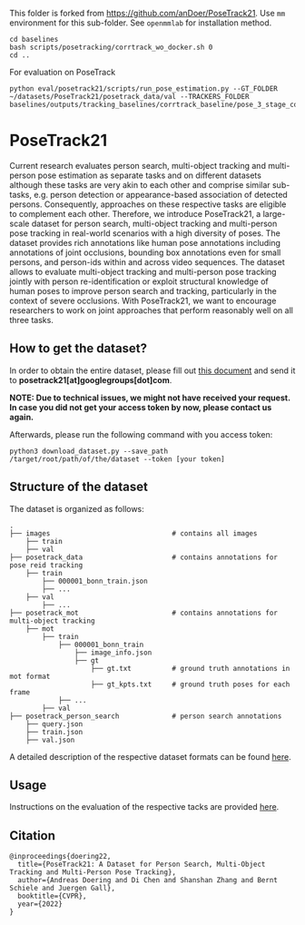 This folder is forked from https://github.com/anDoer/PoseTrack21. Use `mm` environment for this sub-folder. See `openmmlab` for installation method. 

```
cd baselines
bash scripts/posetracking/corrtrack_wo_docker.sh 0
cd ..
```

For evaluation on PoseTrack
```
python eval/posetrack21/scripts/run_pose_estimation.py --GT_FOLDER ~/datasets/PoseTrack21/posetrack_data/val --TRACKERS_FOLDER baselines/outputs/tracking_baselines/corrtrack_baseline/pose_3_stage_corr_tracking/jt_thres_0.1_duplicate_ratio_0.6_oks_0.2_corr_threshold_0.3_win_len_2_min_keypoints_2_min_track_len_3_break_tracks_True_pp_joint_threshold_0.3/sequences
```
<!-- python eval/posetrack21/scripts/run_mot.py --GT_FOLDER ~/datasets/PoseTrack21/posetrack_mot/mot/val --TRACKERS_FOLDER baselines/outputs/tracking_baselines/corrtrack_baseline/pose_3_stage_corr_tracking/jt_thres_0.1_duplicate_ratio_0.6_oks_0.2_corr_threshold_0.3_win_len_2_min_keypoints_2_min_track_len_3_break_tracks_True_pp_joint_threshold_0.3/sequences -->
# PoseTrack21
Current research evaluates person search, multi-object tracking and multi-person pose estimation as separate tasks and on different datasets although these tasks are very akin to each other and comprise similar sub-tasks, e.g. person detection or appearance-based association of detected persons. Consequently, approaches on these respective tasks are eligible to complement each other. Therefore, we introduce PoseTrack21, a large-scale dataset for person search, multi-object tracking and multi-person pose tracking in real-world scenarios with a high diversity of poses. The dataset provides rich annotations like human pose annotations including annotations of joint occlusions, bounding box annotations even for small persons, and person-ids within and across video sequences. The dataset allows to evaluate multi-object tracking and multi-person pose tracking jointly with person re-identification or exploit structural knowledge of human poses to improve person search and tracking, particularly in the context of severe occlusions. With PoseTrack21, we want to encourage researchers to work on joint approaches that perform reasonably well on all three tasks.        

## How to get the dataset?
In order to obtain the entire dataset, please fill out [this document](https://docs.google.com/document/d/1unxTYm2nVH1Qr7iYtgFzkzPbu042c1MLyZUP8Nb7-Fs/edit?usp=sharing) and send it to **posetrack21[at]googlegroups[dot]com**.

**NOTE: Due to technical issues, we might not have received your request. In case you did not get your access token by now, please contact us again.**

Afterwards, please run the following command with you access token:
```
python3 download_dataset.py --save_path /target/root/path/of/the/dataset --token [your token]
```

## Structure of the dataset 
The dataset is organized as follows: 

    .
    ├── images                              # contains all images  
        ├── train
        ├── val
    ├── posetrack_data                      # contains annotations for pose reid tracking
        ├── train
            ├── 000001_bonn_train.json
            ├── ...
        ├── val
            ├── ...
    ├── posetrack_mot                       # contains annotations for multi-object tracking 
        ├── mot
            ├── train
                ├── 000001_bonn_train
                    ├── image_info.json
                    ├── gt
                        ├── gt.txt          # ground truth annotations in mot format
                        ├── gt_kpts.txt     # ground truth poses for each frame
                ├── ...
            ├── val
    ├── posetrack_person_search             # person search annotations
        ├── query.json
        ├── train.json
        ├── val.json

A detailed description of the respective dataset formats can be found [here](doc/dataset_structure.md).

## Usage 
Instructions on the evaluation of the respective tacks are provided [here](eval/README.md).

## Citation 
```
@inproceedings{doering22,
  title={PoseTrack21: A Dataset for Person Search, Multi-Object Tracking and Multi-Person Pose Tracking},
  author={Andreas Doering and Di Chen and Shanshan Zhang and Bernt Schiele and Juergen Gall},
  booktitle={CVPR},
  year={2022}
}
```
